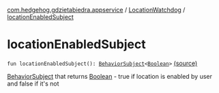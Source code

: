[com.hedgehog.gdzietabiedra.appservice](../index.md) / [LocationWatchdog](index.md) / [locationEnabledSubject](./location-enabled-subject.md)

# locationEnabledSubject

`fun locationEnabledSubject(): `[`BehaviorSubject`](http://reactivex.io/RxJava/javadoc/io/reactivex/subjects/BehaviorSubject.html)`<`[`Boolean`](https://kotlinlang.org/api/latest/jvm/stdlib/kotlin/-boolean/index.html)`>` [(source)](https://github.com/asvid/GdzieTaBiedra/tree/master/app/src/main/java/com/hedgehog/gdzietabiedra/appservice/LocationWatchdog.kt#L62)

[BehaviorSubject](http://reactivex.io/RxJava/javadoc/io/reactivex/subjects/BehaviorSubject.html) that returns [Boolean](https://kotlinlang.org/api/latest/jvm/stdlib/kotlin/-boolean/index.html) - true if location is enabled by user and false if it's not

